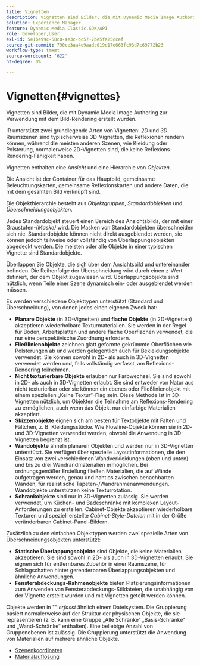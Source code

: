 ```yaml
---
title: Vignetten
description: Vignetten sind Bilder, die mit Dynamic Media Image Authoring zur Verwendung mit dem Bild-Rendering erstellt wurden.
solution: Experience Manager
feature: Dynamic Media Classic,SDK/API
role: Developer,User
exl-id: 5e1be99c-58c0-4e3c-bc57-7be5fa25ccef
source-git-commit: 790ce3aa4e9aadc019d17e663fc93d7c69772b23
workflow-type: tm+mt
source-wordcount: '622'
ht-degree: 0%

---
```


# Vignetten{#vignettes}

Vignetten sind Bilder, die mit Dynamic Media Image Authoring zur Verwendung mit dem Bild-Rendering erstellt wurden.

IR unterstützt zwei grundlegende Arten von Vignetten: *2D* und *3D*. Raumszenen sind typischerweise 3D-Vignetten, die Reflexionen rendern können, während die meisten anderen Szenen, wie Kleidung oder Polsterung, normalerweise 2D-Vignetten sind, die keine Reflexions-Rendering-Fähigkeit haben.

Vignetten enthalten eine *Ansicht* und eine Hierarchie von *Objekten*.

Die Ansicht ist der Container für das Hauptbild, gemeinsame Beleuchtungskarten, gemeinsame Reflexionskarten und andere Daten, die mit dem gesamten Bild verknüpft sind.

Die Objekthierarchie besteht aus *Objektgruppen*, *Standardobjekten* und *Überschneidungsobjekten*.

Jedes Standardobjekt steuert einen Bereich des Ansichtsbilds, der mit einer Graustufen-*(Maske)* wird. Die Masken von Standardobjekten überschneiden sich nie. Standardobjekte können nicht direkt ausgeblendet werden, sie können jedoch teilweise oder vollständig von Überlappungsobjekten abgedeckt werden. Die meisten oder alle Objekte in einer typischen Vignette sind Standardobjekte.

Überlappen Sie Objekte, die sich über dem Ansichtsbild und untereinander befinden. Die Reihenfolge der Überschneidung wird durch einen z-Wert definiert, der dem Objekt zugewiesen wird. Überlappungsobjekte sind nützlich, wenn Teile einer Szene dynamisch ein- oder ausgeblendet werden müssen.

Es werden verschiedene Objekttypen unterstützt (Standard und Überschneidung), von denen jedes einen eigenen Zweck hat:

* **Planare Objekte** (in 3D-Vignetten) und **flache Objekte** (in 2D-Vignetten) akzeptieren wiederholbare Texturmaterialien. Sie werden in der Regel für Böden, Arbeitsplatten und andere flache Oberflächen verwendet, die nur eine perspektivische Zuordnung erfordern.
* **Fließlinienobjekte** zeichnen glatt geformte gekrümmte Oberflächen wie Polsterungen ab und werden gelegentlich auch für Bekleidungsobjekte verwendet. Sie können sowohl in 2D- als auch in 3D-Vignetten verwendet werden und, falls vollständig verfasst, am Reflexions-Rendering teilnehmen.
* **Nicht texturierbare Objekte** erlauben nur Farbwechsel. Sie sind sowohl in 2D- als auch in 3D-Vignetten erlaubt. Sie sind entweder von Natur aus nicht texturierbar oder sie können ein ebenes oder Fließlinienobjekt mit einem speziellen „Keine Textur“-Flag sein. Diese Methode ist in 3D-Vignetten nützlich, um Objekten die Teilnahme am Reflexions-Rendering zu ermöglichen, auch wenn das Objekt nur einfarbige Materialien akzeptiert.
* **Skizzenobjekte** eignen sich am besten für Textobjekte mit Falten und Fältchen, z. B. Kleidungsstücke. Wie Flowline-Objekte können sie in 2D- und 3D-Vignetten verwendet werden, obwohl die Anwendung in 3D-Vignetten begrenzt ist.
* **Wandobjekte** ähneln planaren Objekten und werden nur in 3D-Vignetten unterstützt. Sie verfügen über spezielle Layoutinformationen, die den Einsatz von zwei verschiedenen Wandverkleidungen (oben und unten) und bis zu drei Wandrandmaterialien ermöglichen. Bei ordnungsgemäßer Erstellung fließen Materialien, die auf Wände aufgetragen werden, genau und nahtlos zwischen benachbarten Wänden, für realistische Tapeten-/Wandrahmenanwendungen. Wandobjekte unterstützen keine Texturrotation.
* **Schrankobjekte** sind nur in 3D-Vignetten zulässig. Sie werden verwendet, um Küchen- und Badeschränke mit komplexen Layout-Anforderungen zu erstellen. Cabinet-Objekte akzeptieren wiederholbare Texturen und speziell erstellte *Cabinet-Style-Dateien* mit in der Größe veränderbaren Cabinet-Panel-Bildern.

Zusätzlich zu den einfachen Objekttypen werden zwei spezielle Arten von Überschneidungsobjekten unterstützt:

* **Statische Überlappungsobjekte** sind Objekte, die keine Materialien akzeptieren. Sie sind sowohl in 2D- als auch in 3D-Vignetten erlaubt. Sie eignen sich für entfernbares Zubehör in einer Raumszene, für Schlagschatten hinter gerenderbaren Überlappungsobjekten und ähnliche Anwendungen.
* **Fensterabdeckungs-Rahmenobjekte** bieten Platzierungsinformationen zum Anwenden von Fensterabdeckungs-Stildateien, die unabhängig von der Vignette erstellt wurden und mit Vignetten geteilt werden können.

Objekte werden in &quot;*&quot; erfasst* ähnlich einem Dateisystem. Die Gruppierung basiert normalerweise auf der Struktur der physischen Objekte, die sie repräsentieren (z. B. kann eine Gruppe „Alle Schränke“ „Basis-Schränke“ und „Wand-Schränke“ enthalten). Eine beliebige Anzahl von Gruppenebenen ist zulässig. Die Gruppierung unterstützt die Anwendung von Materialien auf mehrere ähnliche Objekte.

* [Szenenkoordinaten](c-ir-scene-coordinates.md)
* [Materialauflösung](c-ir-material-resolution.md)
